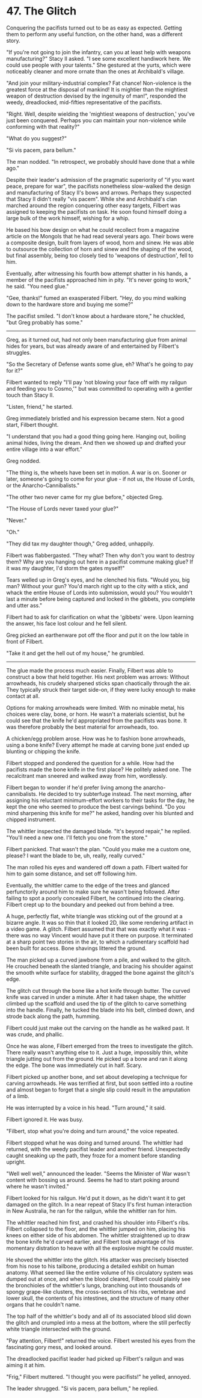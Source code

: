 # 47. The Glitch

Conquering the pacifists turned out to be as easy as expected. Getting them to perform any useful function, on the other hand, was a different story.

"If you're not going to join the infantry, can you at least help with weapons manufacturing?" Stacy II asked. "I see some excellent handiwork here. We could use people with your talents." She gestured at the yurts, which were noticeably cleaner and more ornate than the ones at Archibald's village.

"And join your military-industrial complex? Fat chance! Non-violence is the greatest force at the disposal of mankind! It is mightier than the mightiest weapon of destruction devised by the ingenuity of man!", responded the weedy, dreadlocked, mid-fifties representative of the pacifists.

"Right. Well, despite wielding the 'mightiest weapons of destruction,' you've just been conquered. Perhaps you can maintain your non-violence while conforming with that reality?"

"What do you suggest?"

"Si vis pacem, para bellum."

The man nodded. "In retrospect, we probably should have done that a while ago."

Despite their leader's admission of the pragmatic superiority of "if you want peace, prepare for war", the pacifists nonetheless slow-walked the design and manufacturing of Stacy II's bows and arrows. Perhaps they suspected that Stacy II didn't really "vis pacem". While she and Archibald's clan marched around the region conquering other easy targets, Filbert was assigned to keeping the pacifists on task. He soon found himself doing a large bulk of the work himself, wishing for a whip. 

He based his bow design on what he could recollect from a magazine article on the Mongols that he had read several years ago. Their bows were a composite design, built from layers of wood, horn and sinew. He was able to outsource the collection of horn and sinew and the shaping of the wood, but final assembly, being too closely tied to 'weapons of destruction', fell to him.

Eventually, after witnessing his fourth bow attempt shatter in his hands, a member of the pacifists approached him in pity. "It's never going to work," he said. "You need glue."

"Gee, thanks!" fumed an exasperated Filbert. "Hey, do you mind walking down to the hardware store and buying me some?"

The pacifist smiled. "I don't know about a hardware store," he chuckled, "but Greg probably has some."

******

Greg, as it turned out, had not only been manufacturing glue from animal hides for years, but was already aware of and entertained by Filbert's struggles.

"So the Secretary of Defense wants some glue, eh? What's he going to pay for it?"

Filbert wanted to reply "I'll pay 'not blowing your face off with my railgun and feeding you to Cosmo,'" but was committed to operating with a gentler touch than Stacy II.

"Listen, friend," he started.

Greg immediately bristled and his expression became stern. Not a good start, Filbert thought.

"I understand that you had a good thing going here. Hanging out, boiling animal hides, living the dream. And then we showed up and drafted your entire village into a war effort."

Greg nodded.

"The thing is, the wheels have been set in motion. A war is on. Sooner or later, someone's going to come for your glue - if not us, the House of Lords, or the Anarcho-Cannibalists."

"The other two never came for my glue before," objected Greg.

"The House of Lords never taxed your glue?"

"Never."

"Oh."

"They did tax my daughter though," Greg added, unhappily.

Filbert was flabbergasted. "They what? Then why don't you want to destroy them? Why are you hanging out here in a pacifist commune making glue? If it was my daughter, I'd storm the gates myself!"

Tears welled up in Greg's eyes, and he clenched his fists. "Would you, big man? Without your gun? You'd march right up to the city with a stick, and whack the entire House of Lords into submission, would you? You wouldn't last a minute before being captured and locked in the gibbets, you complete and utter ass."

Filbert had to ask for clarification on what the 'gibbets' were. Upon learning the answer, his face lost colour and he fell silent.

Greg picked an earthenware pot off the floor and put it on the low table in front of Filbert.

"Take it and get the hell out of my house," he grumbled.

******

The glue made the process much easier. Finally, Filbert was able to construct a bow that held together. His next problem was arrows: Without arrowheads, his crudely sharpened sticks span chaotically through the air. They typically struck their target side-on, if they were lucky enough to make contact at all.

Options for making arrowheads were limited. With no minable metal, his choices were clay, bone, or horn. He wasn't a materials scientist, but he could see that the knife he'd appropriated from the pacifists was bone. It was therefore probably the best material for arrowheads, too.

A chicken/egg problem arose. How was he to fashion bone arrowheads, using a bone knife? Every attempt he made at carving bone just ended up blunting or chipping the knife. 

Filbert stopped and pondered the question for a while. How had the pacifists made the bone knife in the first place? He politely asked one. The recalcitrant man sneered and walked away from him, wordlessly.

Filbert began to wonder if he'd prefer living among the anarcho-cannibalists. He decided to try subterfuge instead. The next morning, after assigning his reluctant minimum-effort workers to their tasks for the day, he kept the one who seemed to produce the best carvings behind. "Do you mind sharpening this knife for me?" he asked, handing over his blunted and chipped instrument.

The whittler inspected the damaged blade. "It's beyond repair," he replied. "You'll need a new one. I'll fetch you one from the store."

Filbert panicked. That wasn't the plan. "Could you make me a custom one, please? I want the blade to be, uh, really, really curved."

The man rolled his eyes and wandered off down a path. Filbert waited for him to gain some distance, and set off following him.

Eventually, the whittler came to the edge of the trees and glanced perfunctorily around him to make sure he wasn't being followed. After failing to spot a poorly concealed Filbert, he continued into the clearing. Filbert crept up to the boundary and peeked out from behind a tree.

A huge, perfectly flat, white triangle was sticking out of the ground at a bizarre angle. It was so thin that it looked 2D, like some rendering artifact in a video game. A glitch. Filbert assumed that that was exactly what it was - there was no way Vincent would have put it there on purpose. It terminated at a sharp point two stories in the air, to which a rudimentary scaffold had been built for access. Bone shavings littered the ground.

The man picked up a curved jawbone from a pile, and walked to the glitch. He crouched beneath the slanted triangle, and bracing his shoulder against the smooth white surface for stability, dragged the bone against the glitch's edge.

The glitch cut through the bone like a hot knife through butter. The curved knife was carved in under a minute. After it had taken shape, the whittler climbed up the scaffold and used the tip of the glitch to carve something into the handle. Finally, he tucked the blade into his belt, climbed down, and strode back along the path, humming.

Filbert could just make out the carving on the handle as he walked past. It was crude, and phallic.

Once he was alone, Filbert emerged from the trees to investigate the glitch. There really wasn't anything else to it. Just a huge, impossibly thin, white triangle jutting out from the ground. He picked up a bone and ran it along the edge. The bone was immediately cut in half. Scary.

Filbert picked up another bone, and set about developing a technique for carving arrowheads. He was terrified at first, but soon settled into a routine and almost began to forget that a single slip could result in the amputation of a limb.

He was interrupted by a voice in his head. "Turn around," it said.

Filbert ignored it. He was busy.

"Filbert, stop what you're doing and turn around," the voice repeated.

Filbert stopped what he was doing and turned around. The whittler had returned, with the weedy pacifist leader and another friend. Unexpectedly caught sneaking up the path, they froze for a moment before standing upright.

"Well well well," announced the leader. "Seems the Minister of War wasn't content with bossing us around. Seems he had to start poking around where he wasn't invited."

Filbert looked for his railgun. He'd put it down, as he didn't want it to get damaged on the glitch. In a near repeat of Stacy II's first human interaction in New Australia, he ran for the railgun, while the whittler ran for him. 

The whittler reached him first, and crashed his shoulder into Filbert's ribs. Filbert collapsed to the floor, and the whittler jumped on him, placing his knees on either side of his abdomen. The whittler straightened up to draw the bone knife he'd carved earlier, and Filbert took advantage of his momentary distration to heave with all the explosive might he could muster.

He shoved the whittler into the glitch. His attacker was precisely bisected from his nose to his tailbone, producing a detailed exhibit on human anatomy. What seemed like the entire volume of his circulatory system was dumped out at once, and when the blood cleared, Filbert could plainly see the bronchioles of the whittler's lungs, branching out into thousands of spongy grape-like clusters, the cross-sections of his ribs, vertebrae and lower skull, the contents of his intestines, and the structure of many other organs that he couldn't name.

The top half of the whittler's body and all of its associated blood slid down the glitch and crumpled into a mess at the bottom, where the still perfectly white triangle intersected with the ground.

"Pay attention, Filbert!" returned the voice. Filbert wrested his eyes from the fascinating gory mess, and looked around.

The dreadlocked pacifist leader had picked up Filbert's railgun and was aiming it at him.

"Frig," Filbert muttered. "I thought you were pacifists!" he yelled, annoyed.

The leader shrugged. "Si vis pacem, para bellum," he replied.
